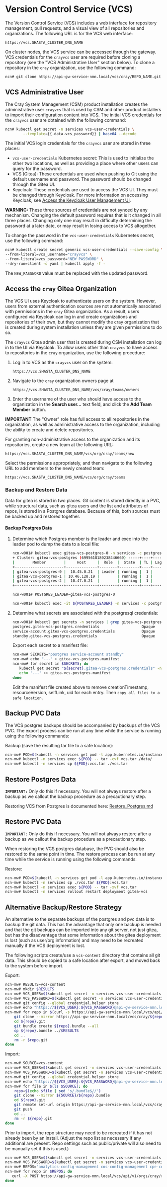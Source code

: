 # Version Control Service \(VCS\)

The Version Control Service \(VCS\) includes a web interface for repository management, pull requests, and a visual view of all repositories and organizations. The following URL is for the VCS web interface:

`https://vcs.SHASTA_CLUSTER_DNS_NAME`

On cluster nodes, the VCS service can be accessed through the gateway. VCS credentials for the `crayvcs` user are required before cloning a repository \(see the "VCS Administrative User" section below\). To clone a repository in the `cray` organization, use the following command:

```bash
ncn# git clone https://api-gw-service-nmn.local/vcs/cray/REPO_NAME.git
```

## VCS Administrative User

The Cray System Management \(CSM\) product installation creates the administrative user `crayvcs` that is used by CSM and other product installers to import their configuration content into VCS. The initial VCS credentials for the `crayvcs` user are obtained with the following command:

```bash
ncn# kubectl get secret -n services vcs-user-credentials \
        --template={{.data.vcs_password}} | base64 --decode
```

The initial VCS login credentials for the `crayvcs` user are stored in three places:

-   `vcs-user-credentials` Kubernetes secret: This is used to initialize the other two locations, as well as providing a place where other users can query for the password.
-   VCS \(Gitea\): These credentials are used when pushing to Git using the default username and password. The password should be changed through the Gitea UI.
-   Keycloak: These credentials are used to access the VCS UI. They must be changed through Keycloak. For more information on accessing Keycloak, see [Access the Keycloak User Management UI](../security_and_authentication/Access_the_Keycloak_User_Management_UI.md).

**WARNING:** These three sources of credentials are not synced by any mechanism. Changing the default password requires that is it changed in all three places. Changing only one may result in difficulty determining the password at a later date, or may result in losing access to VCS altogether.

To change the password in the `vcs-user-credentials` Kubernetes secret, use the following command:

```bash
ncn# kubectl create secret generic vcs-user-credentials --save-config \
--from-literal=vcs_username="crayvcs" \
--from-literal=vcs_password="NEW_PASSWORD" \
--dry-run=client -o yaml | kubectl apply -f -
```
The `NEW_PASSWORD` value must be replaced with the updated password.

## Access the `cray` Gitea Organization

The VCS UI uses Keycloak to authenticate users on the system. However, users from external authentication sources are not automatically associated with permissions in the `cray` Gitea organization. As a result, users configured via Keycloak can log in and create organizations and repositories of their own, but they cannot modify the cray organization that is created during system installation unless they are given permissions to do so.

The `crayvcs` Gitea admin user that is created during CSM installation can log in to the UI via Keycloak. To allow users other than `crayvcs` to have access to repositories in the `cray` organization, use the following procedure:

1. Log in to VCS as the `crayvcs` user on the system:

    `https://vcs.SHASTA_CLUSTER_DNS_NAME`

2. Navigate to the `cray` organization owners page at

    `https://vcs.SHASTA_CLUSTER_DNS_NAME/vcs/cray/teams/owners`

3. Enter the username of the user who should have access to the organization in the **Search user...** text field, and click the **Add Team Member** button.

**IMPORTANT** The "Owner" role has full access to all repositories in the organization, as well as administrative access to the organization, including the ability to create and delete repositories.

For granting non-administrative access to the organization and its repositories, create a new team at the following URL:

`https://vcs.SHASTA_CLUSTER_DNS_NAME/vcs/org/cray/teams/new`

Select the permissions appropriately, and then navigate to the following URL to add members to the newly created team:

`https://vcs.SHASTA_CLUSTER_DNS_NAME/vcs/org/cray/teams`

### Backup and Restore Data

Data for gitea is stored in two places. Git content is stored directly in a PVC, while structural data, such as gitea users and the list and attributes of repos, is stored in a Postgres database. Because of this, both sources must be backed up and restored together.

#### Backup Postgres Data

1. Determine which Postgres member is the leader and exec into the leader pod to dump the data to a local file:

    ```bash
    ncn-w001# kubectl exec gitea-vcs-postgres-0 -n services -c postgres -it -- patronictl list
    + Cluster: gitea-vcs-postgres (6995618180238446669) -----+----+-----------+
    |        Member        |     Host     |  Role  |  State  | TL | Lag in MB |
    +----------------------+--------------+--------+---------+----+-----------+
    | gitea-vcs-postgres-0 |  10.45.0.21  | Leader | running |  1 |           |
    | gitea-vcs-postgres-1 | 10.46.128.19 |        | running |  1 |         0 |
    | gitea-vcs-postgres-2 |  10.47.0.21  |        | running |  1 |         0 |
    +----------------------+--------------+--------+---------+----+-----------+
    
    ncn-w001# POSTGRES_LEADER=gitea-vcs-postgres-0
    
    ncn-w001# kubectl exec -it ${POSTGRES_LEADER} -n services -c postgres -- pg_dumpall -c -U postgres > gitea-vcs-postgres.sql
    ```

2. Determine what secrets are associated with the postgresql credentials:

    ```bash
    ncn-w001# kubectl get secrets -n services | grep gitea-vcs-postgres.credentials
    postgres.gitea-vcs-postgres.credentials                   Opaque                                2      13d
    service-account.gitea-vcs-postgres.credentials            Opaque                                2      13d
    standby.gitea-vcs-postgres.credentials                    Opaque                                2      13d
    ```

    Export each secret to a manifest file:

    ```bash
    ncn-mw# SECRETS="postgres service-account standby"
    ncn-mw# echo "---" > gitea-vcs-postgres.manifest
    ncn-mw# for secret in $SECRETS; do
       kubectl get secret "${secret}.gitea-vcs-postgres.credentials" -n services -o yaml >> gitea-vcs-postgres.manifest
       echo "---" >> gitea-vcs-postgres.manifest
    done
    ```

   Edit the manifest file created above to remove creationTimestamp, resourceVersion, selfLink, uid for each entry. Then `copy all files to a safe location`.

## Backup PVC Data

The VCS postgres backups should be accompanied by backups of the VCS PVC. The export process can be run at any time while the service is running using the following commands:

Backup (save the resulting tar file to a safe location):


```bash
ncn-mw# POD=$(kubectl -n services get pod -l app.kubernetes.io/instance=gitea -o json | jq -r '.items[] | .metadata.name')
ncn-mw# kubectl -n services exec ${POD} -- tar -cvf vcs.tar /data/
ncn-mw# kubectl -n services cp ${POD}:vcs.tar ./vcs.tar
```

## Restore Postgres Data

**`IMPORTANT:`** Only do this if necessary. You will not always restore after a backup as we callout the backup procedure as a precautionary step.

Restoring VCS from Postgres is documented here: [Restore_Postgres.md](../../operations/kubernetes/Restore_Postgres.md#restore-postgres-for-vcs)

## Restore PVC Data

**`IMPORTANT:`** Only do this if necessary. You will not always restore after a backup as we callout the backup procedure as a precautionary step.

When restoring the VCS postgres database, the PVC should also be restored to the same point in time. The restore process can be run at any time while the service is running using the following commands:

Restore:

```bash
ncn-mw# POD=$(kubectl -n services get pod -l app.kubernetes.io/instance=gitea -o json | jq -r '.items[] | .metadata.name')
ncn-mw# kubectl -n services cp ./vcs.tar ${POD}:vcs.tar
ncn-mw# kubectl -n services exec ${POD} -- tar -xvf vcs.tar
ncn-mw# kubectl -n services rollout restart deployment gitea-vcs
```

## Alternative Backup/Restore Strategy

An alternative to the separate backups of the postgres and pvc data is to backup the git data. This has the advantage that only one backup is needed and that the git backups can be imported into any git server, not just gitea, but has the disadvantage that some information about the gitea deployment is lost (such as user/org information) and may need to be recreated manually if the VCS deployment is lost.

The following scripts create/use a `vcs-content` directory that contains all git data. This should be copied to a safe location after export, and moved back to the system before import.

Export:

```bash
ncn-mw# RESULTS=vcs-content
ncn-mw# mkdir $RESULTS
ncn-mw# VCS_USER=$(kubectl get secret -n services vcs-user-credentials --template={{.data.vcs_username}} | base64 --decode)
ncn-mw# VCS_PASSWORD=$(kubectl get secret -n services vcs-user-credentials --template={{.data.vcs_password}} | base64 --decode)
ncn-mw# git config --global credential.helper store
ncn-mw# echo "https://${VCS_USER}:${VCS_PASSWORD}@api-gw-service-nmn.local" > ~/.git-credentials
ncn-mw# for repo in $(curl -s https://api-gw-service-nmn.local/vcs/api/v1/orgs/cray/repos -u ${VCS_USER}:${VCS_PASSWORD}| jq -r '.[] | .name'); do
    git clone --mirror https://api-gw-service-nmn.local/vcs/cray/${repo}.git
    cd ${repo}.git
    git bundle create ${repo}.bundle --all
    cp ${repo}.bundle ../$RESULTS
    cd ..
    rm -r $repo.git
done
```

Import:

```bash
ncn-mw# SOURCE=vcs-content
ncn-mw# VCS_USER=$(kubectl get secret -n services vcs-user-credentials --template={{.data.vcs_username}} | base64 --decode)
ncn-mw# VCS_PASSWORD=$(kubectl get secret -n services vcs-user-credentials --template={{.data.vcs_password}} | base64 --decode)
ncn-mw# git config --global credential.helper store
ncn-mw# echo "https://${VCS_USER}:${VCS_PASSWORD}@api-gw-service-nmn.local" > ~/.git-credentials
ncn-mw# for file in $(ls $SOURCE); do
    repo=$(echo $file | sed 's/.bundle$//')
    git clone --mirror ${SOURCE}/${repo}.bundle
    cd ${repo}.git
    git remote set-url origin https://api-gw-service-nmn.local/vcs/cray/${repo}.git
    git push
    cd ..
    rm -r ${repo}.git
done
```

Prior to import, the repo structure may need to be recreated if it has not already been by an install. (Adjust the repo list as necessary if any additional are present. Repo settings such as public/private will also need to be manually set if this is used.)

```bash
ncn-mw# VCS_USER=$(kubectl get secret -n services vcs-user-credentials --template={{.data.vcs_username}} | base64 --decode)
ncn-mw# VCS_PASSWORD=$(kubectl get secret -n services vcs-user-credentials --template={{.data.vcs_password}} | base64 --decode)
ncn-mw# REPOS="analytics-config-management cos-config-management cpe-config-management slurm-config-management sma-config-management uan-config-management csm-config-management"
ncn-mw# for repo in $REPOS; do
   curl -X POST https://api-gw-service-nmn.local/vcs/api/v1/orgs/cray/repos -u ${VCS_USER}:${VCS_PASSWORD} -d name=${repo}
done
```

